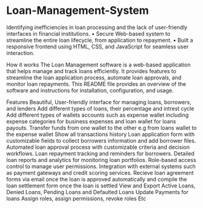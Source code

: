 # Loan-Management-System
Identifying inefficiencies in loan processing and the lack of user-friendly interfaces in financial institutions. • Secure Web-based system to streamline the entire loan lifecycle, from application to repayment. • Built a responsive frontend using HTML, CSS, and JavaScript for seamless user interaction. 

How it works
The Loan Management software is a web-based application that helps manage and track loans efficiently. It provides features to streamline the loan application process, automate loan approvals, and monitor loan repayments. This README file provides an overview of the software and instructions for installation, configuration, and usage.

Features
Beautiful, User-friendly interface for managing loans, borrowers, and lenders
Add different types of loans, their percentage and intrest cycle
Add different types of wallets accounts such as expense wallet including expense categories for business expenses and loan wallet for loans payouts.
Transfer funds from one wallet to the other e.g from loans wallet to the expense wallet
Show all transactions history
Loan application form with customizable fields to collect borrowers information and add borrower files.
Automated loan approval process with customizable criteria and decision workflows.
Loan repayment tracking and reminders for borrowers.
Detailed loan reports and analytics for monitoring loan portfolios.
Role-based access control to manage user permissions.
Integration with external systems such as payment gateways and credit scoring services.
Recieve loan agreement forms via email once the loan is approved automatically and compile the loan settlement form once the loan is settled
View and Export Active Loans, Denied Loans, Pending Loans and Defaulted Loans
Update Payments for loans
Assign roles, assign permissions, revoke roles Etc
